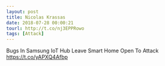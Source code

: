 ```yaml
---
layout: post
title: Nicolas Krassas
date: 2018-07-28 00:00:21
tourl: http://t.co/nj3EPPRowo
tags: [Attack]
---
```

Bugs In Samsung IoT Hub Leave Smart Home Open To Attack https://t.co/yAPXQ4Afbp